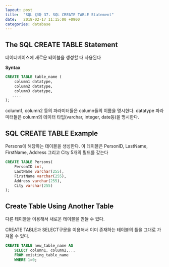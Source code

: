 ```yaml
---
layout: post
title:  "SQL 강좌 37. SQL CREATE TABLE Statement"
date:   2018-02-17 11:15:00 +0900
categories: database
---
```


## The SQL CREATE TABLE Statement

데이터베이스에 새로운 테이블을 생성할 때 사용된다

**Syntax**

```sql
CREATE TABLE table_name (
    column1 datatype,
    column2 datatype,
    column3 datatype,
   ....
);
```

column1, column2 등의 파라미터들은 column들의 이름을 명시한다.
datatype 파라미터들은 column의 데이터 타입(varchar, integer, date등)을 명시한다.

## SQL CREATE TABLE Example

Persons에 해당하는 테이블을 생성한다. 이 테이블은 PersonID, LastName, FirstName, Address 그리고 City 5개의 필드를 갖는다


```sql
CREATE TABLE Persons(
	PersonID int,
	LastName varchar(255),
	FirstName varchar(255),
	Address varchar(255),
	City varchar(255)
);
```

## Create Table Using Another Table

다른 테이블을 이용해서 새로운 테이블을 만들 수 있다.

CREATE TABLE과 SELECT구문을 이용해서 이미 존재하는 테이블의 틀을 그대로 가져올 수 있다.

```sql
CREATE TABLE new_table_name AS
    SELECT column1, column2,...
    FROM existing_table_name
    WHERE 1=0;
```


